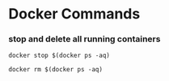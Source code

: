 # Docker Commands


### stop and delete all running containers

```
docker stop $(docker ps -aq)
```

```
docker rm $(docker ps -aq)
```
